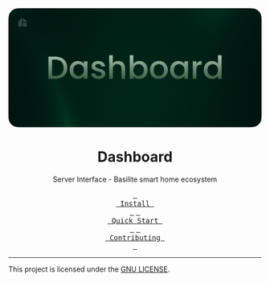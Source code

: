 <div align="center">
    <img src="./public/github-banner.png">
    <h1 align="center"> Dashboard </h1>
    <p>Server Interface - Basilite smart home ecosystem</p>
</div>

<p align="center">
  <a href=""><kbd> <br> Install <br> </kbd></a>
  <a href=""><kbd> <br> Quick Start <br> </kbd></a>
  <a href=""><kbd> <br> Contributing <br> </kbd></a>
</p>

---

This project is licensed under the [GNU LICENSE](./LICENSE).
